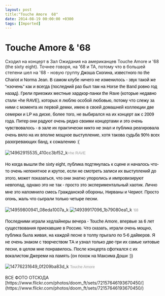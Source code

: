 ```yaml
---
layout: post
title:"Touche Amore  68"
date: 2014-08-19 00:00:00 +0300
tags: [Imported]
---
```

# Touche Amore & '68

Сходил на концерт в Зал Ожидания на американцев Touche Amore и '68 (the sixty eight). Точнее говоря, на '68 и TA, потому что в большей степени шел на '68 - новую группу <span style="color: rgb(0, 0, 0); font-family: sans-serif; line-height: 22.399999618530273px; background-color: rgb(249, 249, 249);">Джоша Скогина, известного по the Chariot и Norma Jean.</span> <span style="color: rgb(0, 0, 0); font-family: sans-serif; line-height: 22.399999618530273px; background-color: rgb(249, 249, 249);">В самом клубе ничего не изменилось - звук такой же "нэочень" как и всегда (последний раз был там на Horse the Band ровно год назад). Грели приезжих местные хардкор-панки the Rave (которые недавно стали +he RAVE), которых я люблю особой любовью, потому что слежу за ними с момента их первой демки, имею в своей домашней коллекции две семерки и LP на диске, более того, не выбирался на их концерт аж с 2009 года. Питер они радуют очень редко своими концертами и это очень чувствовалось - в зале их практически никто не знал и публика реагировала очень вяло на их вполне мощное выступление, хотя такова судьба 90% всех разогревающих банд, к сожалению :(</span>

![14962915535_410cc3bf52_k](http://ic.pics.livejournal.com/vlaimspb/71326704/770/770_900.jpg "14962915535_410cc3bf52_k")<span style="color:#999999;"><span style="font-family: sans-serif; line-height: 22.399999618530273px; background-color: rgb(249, 249, 249);"><span style="font-size:0.9em;">+he RAVE</span></span></span>

<span style="color: rgb(0, 0, 0); font-family: sans-serif; line-height: 22.399999618530273px; background-color: rgb(249, 249, 249);">Но когда вышли the sixty eight, публика подтянулась к сцене и началось что-то очень непонятное и крутое, если не смотреть записи их выступлений до этого, может показаться, что они знатно упоролись и импровизируют невпопад, однако это не так - просто это экспериментальный хаотик. Лично мне это напомнило смесь Гражданской обороны, Нирваны и Чериот. Просто огонь, жаль что сыграли только четыре песни.</span>

![14959800941_08eda1007a_k](http://ic.pics.livejournal.com/vlaimspb/71326704/1170/1170_900.jpg "14959800941_08eda1007a_k") ![14939917096_1b79080ea1_k](http://ic.pics.livejournal.com/vlaimspb/71326704/1524/1524_900.jpg "14939917096_1b79080ea1_k") <span style="font-size:0.9em;"><span style="color:#999999;"><span style="font-family: sans-serif; line-height: 22.399999618530273px; background-color: rgb(249, 249, 249);">'68</span></span></span>

<span style="color: rgb(0, 0, 0); font-family: sans-serif; line-height: 22.399999618530273px; background-color: rgb(249, 249, 249);">Последними играли хедлайнеры вечера - Touche Amore, впервые за 6 лет существования приехавшие в Россию. Что сказать, играли очень мощно, публика была живая, на каждой песне в толпу прыгало по 5-6 дайверов. Я не очень знаком с творчеством ТА и узнал только две-три их самые хитовые песни, в целом мне понравилось. После концерта сфоткался с их вокалистом Джереми на память (он похож на Максима Доши :))</span>

![14776231649_0f209ba83d_k](http://ic.pics.livejournal.com/vlaimspb/71326704/1789/1789_900.jpg "14776231649_0f209ba83d_k") <span style="color:#999999;"><span style="font-family: sans-serif; line-height: 22.399999618530273px; background-color: rgb(249, 249, 249);"><span style="font-size:0.9em;">Touche Amore</span></span></span>

<div>ВСЕ ФОТО ОТСЮДА [https://www.flickr.com/photos/doom_ft/sets/72157646193670450/](https://www.flickr.com/photos/doom_ft/sets/72157646193670450/)</div>